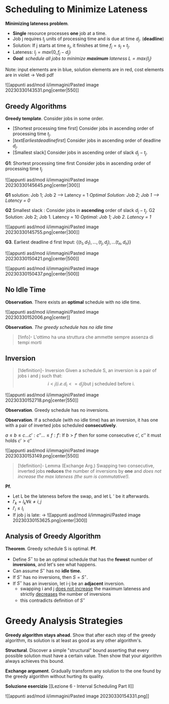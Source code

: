 
# Scheduling to Minimize Lateness

**Minimizing lateness problem**.
- **Single** resource processes **one** job at a time.
- Job j requires $t_j$ units of processing time and is due at time $d_j$. (**deadline**)
- Solution: If j starts at time $s_j$, it finishes at time $f_j = s_j +t_j$.
- Lateness: $l_j = max \{ 0,f_j - d_j \}$
- _**Goal**: schedule all jobs to minimize **maximum** lateness $L = max \{l_j\}$_

Note: input elements are in blue, solution elements are in red, cost
elements are in violet -> Vedi pdf

![[appunti asd/mod ii/immagini/Pasted image 20230330143531.png|center|550]]


## Greedy Algorithms

**Greedy template**. Consider jobs in some order.

- $[\text{Shortest processing time first}]$ Consider jobs in ascending order of processing time $t_j$.
- $[text{Earliest deadline first}]$ Consider jobs in ascending order of deadline $d_j$.
- $[\text{Smallest slack}]$ Consider jobs in ascending order of slack $d_j - t_j$.

**G1**: Shortest processing time first Consider jobs in ascending order of processing time $t_j$

![[appunti asd/mod ii/immagini/Pasted image 20230330145645.png|center|300]]

**G1** solution: Job 1; Job 2 --> Latency = 1
_Optimal Solution: Job 2; Job 1 --> Latency = 0_

**G2** Smallest slack : Consider jobs in **ascending** order of slack $d_j - t_j$.
G2 Solution: Job 2; Job 1. Latency = 10
_Optimal: Job 1; Job 2. Latency = 1_

![[appunti asd/mod ii/immagini/Pasted image 20230330145755.png|center|300]]

**G3**. Earliest deadline d first
Input: $\{ (t_1,d_1),\dots, (t_j,d_j),\dots(t_n,d_n) \}$

![[appunti asd/mod ii/immagini/Pasted image 20230330150421.png|center|500]]

![[appunti asd/mod ii/immagini/Pasted image 20230330150437.png|center|500]]

## No Idle Time

**Observation**. There exists an **optimal** schedule with no idle time.

![[appunti asd/mod ii/immagini/Pasted image 20230330152006.png|center]]

**Observation**. _The greedy schedule has no idle time_

>[!info]- 
>L'ottimo ha una struttura che ammette sempre assenza di tempi morti

## Inversion

>[!definition]- Inversion
>Given a schedule S, an inversion is a pair of jobs i and j such that:
>$$i < j (i.e. d_i <= d_j)\text{but j scheduled before i.}$$

![[appunti asd/mod ii/immagini/Pasted image 20230330152718.png|center|550]]

**Observation**. Greedy schedule has no inversions.

**Observation**. If a schedule (with no idle time) has an inversion, it has
one with a pair of inverted jobs scheduled **consecutively**.

$a \leq b \leq c \dots c' : c''\dots \leq f : f' :$
If $b \gt f'$ then for some consecutive c’, c’’ it must holds $c' \gt c''$

![[appunti asd/mod ii/immagini/Pasted image 20230330153149.png|center|550]]

>[!definition]- Lemma (Exchange Arg.)
>Swapping two consecutive, inverted jobs **reduces** the
>number of inversions by **one** and _does not increase the max lateness (the sum is
>commutative!)._

**Pf.**
- Let L be the lateness before the swap, and let L ' be it afterwards.
- $l'_k = l_k\forall k\neq i, j$
- $l'_i \leq l_i$
- If job j is late: -> ![[appunti asd/mod ii/immagini/Pasted image 20230330153625.png|center|300]]

## Analysis of Greedy Algorithm

**Theorem**. Greedy schedule S is optimal.
**Pf**. 
- Define $S^\star$ to be an optimal schedule that has the **fewest** number of **inversions**, and let's see what happens.
- Can assume $S^\star$ has no **idle time.**
- If $S^\star$ has no inversions, then $S = S^\star.$
- If $S^\star$ has an inversion, let i-j be an **adjacent** inversion.
	- swapping i and j <u>does not increase</u> the maximum lateness and strictly <u>decreases</u> the number of inversions
	- this contradicts definition of $S^\star$

# Greedy Analysis Strategies

**Greedy algorithm stays ahead**. Show that after each step of the greedy algorithm, its solution is at least as good as any other algorithm's.

**Structural**. Discover a simple "structural" bound asserting that every possible solution must have a certain value. Then show that your algorithm always achieves this bound.

**Exchange argument**. Gradually transform any solution to the one found by the greedy algorithm without hurting its quality.

**Soluzione esercizio** [[Lezione 6 - Interval Scheduling Part II]]

![[appunti asd/mod ii/immagini/Pasted image 20230330154331.png]]


